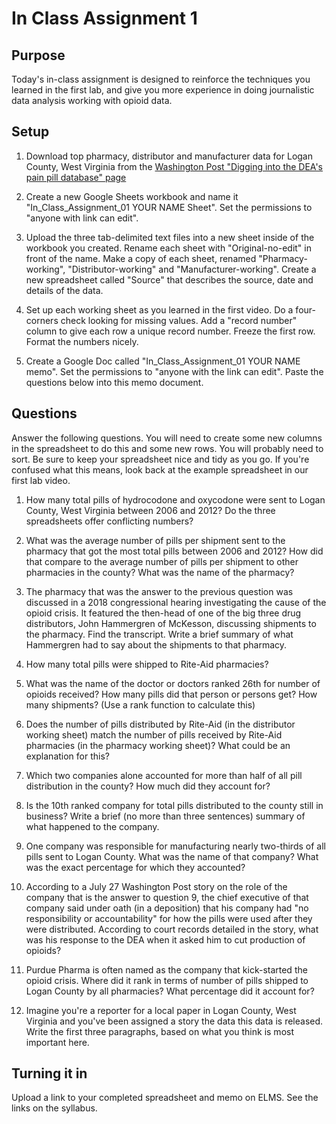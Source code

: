 # In Class Assignment 1

## Purpose

Today's in-class assignment is designed to reinforce the techniques you learned in the first lab, and give you more experience in doing journalistic data analysis working with opioid data.

## Setup

1.  Download top pharmacy, distributor and manufacturer data for Logan County, West Virginia from the [Washington Post "Digging into the DEA's pain pill database" page](https://www.washingtonpost.com/graphics/2019/investigations/dea-pain-pill-database/)

2.  Create a new Google Sheets workbook and name it "In_Class_Assignment_01 YOUR NAME Sheet".  Set the permissions to "anyone with link can edit".  

3.  Upload the three tab-delimited text files into a new sheet inside of the workbook you created.  Rename each sheet with "Original-no-edit" in front of the name.  Make a copy of each sheet, renamed "Pharmacy-working", "Distributor-working" and "Manufacturer-working".  Create a new spreadsheet called "Source" that describes the source, date and details of the data.

4.  Set up each working sheet as you learned in the first video. Do a four-corners check looking for missing values.  Add a "record number" column to give each row a unique record number.  Freeze the first row. Format the numbers nicely.

5.  Create a Google Doc called "In_Class_Assignment_01 YOUR NAME memo". Set the permissions to "anyone with the link can edit". Paste the questions below into this memo document.

## Questions

Answer the following questions.  You will need to create some new columns in the spreadsheet to do this and some new rows.  You will probably need to sort.  Be sure to keep your spreadsheet nice and tidy as you go. If you're confused what this means, look back at the example spreadsheet in our first lab video.      

1.  How many total pills of hydrocodone and oxycodone were sent to Logan County, West Virginia between 2006 and 2012?  Do the three spreadsheets offer conflicting numbers?

2.  What was the average number of pills per shipment sent to the pharmacy that got the most total pills between 2006 and 2012?  How did that compare to the average number of pills per shipment to other pharmacies in the county? What was the name of the pharmacy?

3.  The pharmacy that was the answer to the previous question was discussed in a 2018 congressional hearing investigating the cause of the opioid crisis.  It featured the then-head of one of the big three drug distributors, John Hammergren of McKesson, discussing shipments to the pharmacy. Find the transcript.  Write a brief summary of what Hammergren had to say about the shipments to that pharmacy.   

4.  How many total pills were shipped to Rite-Aid pharmacies?

5.  What was the name of the doctor or doctors ranked 26th for number of opioids received?  How many pills did that person or persons get? How many shipments? (Use a rank function to calculate this)

6.  Does the number of pills distributed by Rite-Aid (in the distributor working sheet) match the number of pills received by Rite-Aid pharmacies (in the pharmacy working sheet)? What could be an explanation for this?

7.  Which two companies alone accounted for more than half of all pill distribution in the county?  How much did they account for?

8.  Is the 10th ranked company for total pills distributed to the county still in business? Write a brief (no more than three sentences) summary of what happened to the company.

9.  One company was responsible for manufacturing nearly two-thirds of all pills sent to Logan County.  What was the name of that company?  What was the exact percentage for which they accounted?  

10.  According to a July 27 Washington Post story on the role of the company that is the answer to question 9, the chief executive of that company said under oath (in a deposition) that his company had "no responsibility or accountability" for how the pills were used after they were distributed.  According to court records detailed in the story, what was his response to the DEA when it asked him to cut production of opioids?

11. Purdue Pharma is often named as the company that kick-started the opioid crisis.  Where did it rank in terms of number of pills shipped to Logan County by all pharmacies?  What percentage did it account for?

12. Imagine you're a reporter for a local paper in Logan County, West Virginia and you've been assigned a story the data this data is released.  Write the first three paragraphs, based on what you think is most important here.  

## Turning it in

Upload a link to your completed spreadsheet and memo on ELMS.  See the links on the syllabus. 
